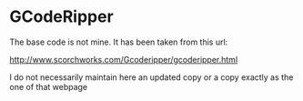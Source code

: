 # GCodeRipper

The base code is not mine. It has been taken from this url:

http://www.scorchworks.com/Gcoderipper/gcoderipper.html

I do not necessarily maintain here an updated copy or a copy exactly as the one of that webpage
